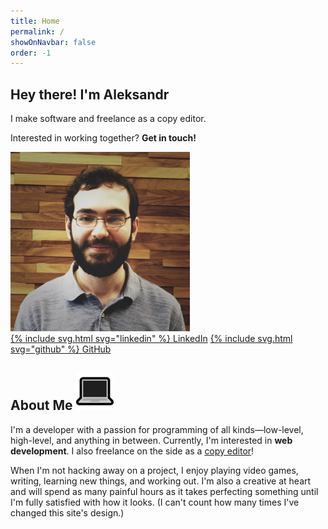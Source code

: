 ```yaml
---
title: Home
permalink: /
showOnNavbar: false
order: -1
---
```


<article id="intro" class="container">
    <div id="hero-banner">
        <div id="main-cta">
            <h1>Hey there! I'm Aleksandr</h1>
            <p>I make software and freelance as a copy editor.</p>
            <p>Interested in working together? <strong>Get in touch!</strong></p>
        </div>
        <div id="profile-photo">
            <img src="/assets/img/profile-photo.png" alt="My profile photo" />
        </div>
    </div>
    <div id="cta-buttons">
        <a class="button" href="https://www.linkedin.com/in/aleksandr-hovhannisyan-ba154b120/">{% include svg.html svg="linkedin" %} <span>LinkedIn</span></a>
        <a class="button" href="https://github.com/AleksandrHovhannisyan">{% include svg.html svg="github" %} <span>GitHub</span></a>
    </div>
</article>

<article id="about-me" class="container">
    <h2 class="heading">
        <span>About Me</span>
        <img src="/assets/img/laptop.png" alt="💻">
    </h2>
    <p> 
        I'm a developer with a passion for programming of all kinds—low-level, high-level, and anything in between. Currently, I'm interested in <strong>web development</strong>. I also freelance on the side as a <a href="https://www.upwork.com/freelancers/~014eb3a95d4d1fd855">copy editor</a>!</p>
    <p>
        When I'm not hacking away on a project, I enjoy playing video games, writing, learning new things, and working out. I'm also a creative at heart and will spend as many painful hours as it takes perfecting something until I'm fully satisfied with how it looks. (I can't count how many times I've changed this site's design.)
    </p>
</article>